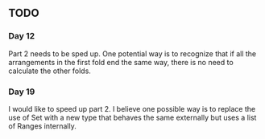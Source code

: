 ## TODO

### Day 12

Part 2 needs to be sped up.  One potential way is to recognize that if all the arrangements in the first fold end the same way, there is no need to calculate the other folds.

### Day 19

I would like to speed up part 2.  I believe one possible way is to replace the use of Set with a new type that behaves the same externally but uses a list of Ranges internally.